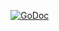 [![GoDoc](https://godoc.org/github.com/ArchieT/3manchess/movedet?status.svg)](https://godoc.org/github.com/ArchieT/3manchess/movedet)
